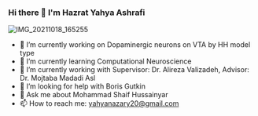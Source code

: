 ### Hi there 👋 I'm Hazrat Yahya Ashrafi
![IMG_20211018_165255](https://user-images.githubusercontent.com/66359010/138984924-d7281216-ef7e-4c40-854f-8170254b88c7.jpg)
- 🔭 I’m currently working on Dopaminergic neurons on VTA by HH model type
- 🌱 I’m currently learning Computational Neuroscience 
- 👯 I’m currently working with Supervisor: Dr. Alireza Valizadeh, Advisor: Dr. Mojtaba Madadi Asl
- 🤔 I’m looking for help with Boris Gutkin
- 💬 Ask me about Mohammad Shaif Hussainyar
- 📫 How to reach me: yahyanazary20@gmail.com
<!--
**yahya-ashrafi/yahya-ashrafi** is a ✨ _special_ ✨ repository because its `README.md` (this file) appears on your GitHub profile.




